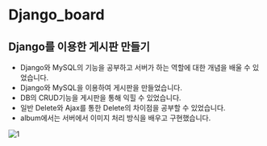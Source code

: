 # Django_board

## Django를 이용한 게시판 만들기

- Django와 MySQL의 기능을 공부하고 서버가 하는 역할에 대한 개념을 배울 수 있었습니다.
- Django와 MySQL을 이용하여 게시판을 만들었습니다.
- DB의 CRUD기능을 게시판을 통해 익힐 수 있었습니다.
- 일반 Delete와 Ajax를 통한 Delete의 차이점을 공부할 수 있었습니다.
- album에서는 서버에서 이미지 처리 방식을 배우고 구현했습니다.

![1](https://user-images.githubusercontent.com/55784520/89435067-4fed6d80-d77f-11ea-9cdc-08090e41cad4.PNG)
